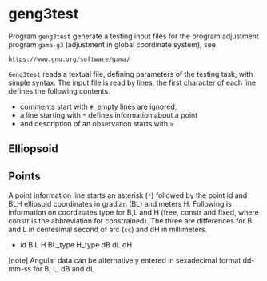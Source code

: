 # geng3test

Program `geng3test` generate a testing input files for the program
adjustment program `gama-g3` (adjustment in global coordinate system),
see

    https://www.gnu.org/software/gama/

`Geng3test` reads a textual file, defining parameters of the testing
task, with simple syntax. The input file is read by lines, the first
character of each line defines the following contents.

* comments start with `#`, empty lines are ignored,
* a line starting with `*` defines information about a point
* and description of an observation starts with `>`


## Elliopsoid


## Points

A point information line starts an asterisk (`*`) followed by the
point id and BLH ellipsoid coordinates in gradian (BL) and meters H.
Following is information on coordinates type for B,L and H (free,
constr and fixed, where constr is the abbreviation for
constrained). The three are differences for B and L in centesimal
second of arc (`cc`) and dH in millimeters.

* id   B L H  BL_type H_type  dB dL dH

[note] Angular data can be alternatively entered in sexadecimal format
dd-mm-ss for B, L, dB and dL
